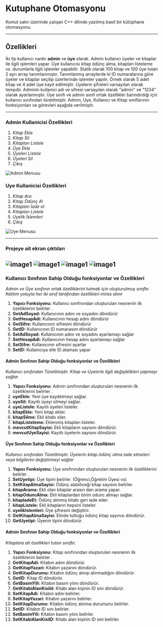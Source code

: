 # Kutuphane Otomasyonu
Komut satırı üzerinde çalışan C++ dilinde yazılmış basit bir kütüphane otomasyonu.

-----
## Özellikleri

İki tip kullanıcı vardır **admin** ve **üye** olarak. Admin kullanıcı üyeler ve kitaplar ile ilgili işlemleri yapar. Üye kullanıcısı kitap ödünç alma, kitapları listeleme vs. durumlarla ilgili işlemler yapabilir. Statik olarak 100 kitap ve 100 üye tutan 2 ayrı array tanımlanmıştır. Tanımlanmış arraylerde ki ID numaralarına göre üyeler ve kitaplar seçilip üzerlerinde işlemler yapılır. Örnek olarak 5 adet kitap ve 4 adet üye kayıt edilmiştir. Uyelerin şifreleri varsayılan olarak tempdir. Adminin kullanici adi ve sifresi varsayılan olarak "admin" ve "1234" olarak ayarlanmıştır. Üye sınıfı ve admin sınıfı ortak özellikler barındırdığı için kullanıcı sınıfından türetilmiştir. 
Admin, Uye, Kullanıcı ve Kitap sınıflarının fonksiyonları ve görevleri aşağıda verilmiştir.

-----------
### Admin Kullanicisi Özellikleri
1. *Kitap Ekle*
2. *Kitap Sil*
3. *Kitapları Listele*
4. *Üye Ekle*
5. *Üyeleri Listele*
6. *Üyeleri Sil*
7. *Çıkış*

![Admin Menusu](https://github.com/muhammedaltunisik/Kutuphane-Otomasyonu/blob/master/img/AdminHomaPage.png)

### Uye Kullanicisi Özellikleri
1. *Kitap Ara*
2. *Kitap Ödünç Al*
3. *Kitapları İade et*
4. *Kitapları Listele*
5. *Uyelik İslemleri*
6. *Çıkış*

![Uye Menusu](https://github.com/muhammedaltunisik/Kutuphane-Otomasyonu/blob/master/img\User1.png)

------------------
### Projeye ait ekran çıktıları
![image1](https://github.com/muhammedaltunisik/Kutuphane-Otomasyonu/blob/master/img\Login.png)
![image1](https://github.com/muhammedaltunisik/Kutuphane-Otomasyonu/blob/master/img\User2.png)
![image1](https://github.com/muhammedaltunisik/Kutuphane-Otomasyonu/blob/master/img\Admin1.png)
![image1](https://github.com/muhammedaltunisik/Kutuphane-Otomasyonu/blob/master/img\Admin2.png)
------------------

### Kullanıcı Sınıfının Sahip Olduğu fonksiyonlar ve Özellikleri
*Admin ve Üye sınıfının ortak özelliklerini tutmak için oluşturulmuş sınıftır. Kalıtım yoluyla her iki sınıf tarafından özellikleri miras alınır*

1. **Yapıcı Fonksiyonu:** Kullanıcı sınıfınından oluşturulan nesnenin ilk özelliklerini belirler .
2. **GetAdSoyad:** Kullanıcının adını ve soyadını döndürür
3. **GetHesapAdi:**  Kullanıcının hesap adını döndürür
4. **GetSifre:** Kullanıcının sifresini döndürür
5. **GetID:** Kullanıcının ID numarasını döndürür
6. **SetAdSoyad:** Kullanıcının adını ve soyadını ayarlamayı sağlar
7. **SetHesapAdi:** Kullanıcının hesap adını ayarlamayı sağlar
8. **SetSifre:** Kullanıcının sifresini ayarlar
9. **SetID:** Kullanıcıya elle ID ataması yapar

#### Admin Sınıfının Sahip Olduğu fonksiyonlar ve Özellikleri

*Kullanıcı sınıfından Türetilmiştir. Kitap ve Uyelerle ilgili değişiklikleri yapmayı sağlar*

1. **Yapıcı Fonksiyonu:** Admin sınıfınından oluşturulan nesnenin ilk özelliklerini belirler .
2. **uyeEkle:** Yeni üye kaydetmeyi sağlar.
3. **uyeSil:**  Kayıtlı üyeyi silmeyi sağlar.
4. **uyeListele:** Kayıtlı üyeleri listeler.
5. **kitapEkle:** Yeni kitap ekler.
6. **kitapSilme:** Ekli kitabı siler.
7. **kitapListeleme:** Eklenmiş kitapları listeler.
8. **mevcutKitapSayisi:** Ekli kitapların sayısını döndürür.
9. **mevcutUyeSayisi:** Kayıtlı üyelerin sayısını döndürür.

#### Üye Sınıfının Sahip Olduğu fonksiyonlar ve Özellikleri
*Kullanıcı sınıfından Türetilmiştir. Üyelerin kitap ödünç alma iade etmeleri veya bilgilerini değiştirmeyi sağlar*

1. **Yapıcı Fonksiyonu:** Üye sınıfınından oluşturulan nesnenin ilk özelliklerini belirler .
2. **SetUyetipi:** Üye tipini belirler. (Öğrenci,Öğretim Üyesi vs)
3. **SetKitapAlmaSayisi:**  Ödünç alabiliceği kitap sayısını belirler.
4. **kitapArama:** Ekli olan kitaplar arasın dan arama yapar.
5. **kitapOduncAlma:** Ekli kitaplardan birini odunc almayı sağlar.
6. **kitapIadeEt:** Ödünç alınmış kitabı geri iade eder.
7. **kitapListele:** Ekli kitapların hepsini listeler.
8. **uyelikIslemleri:** Üye şifresini değiştirir.
9. **GetKitapAlmaSayisi:** Elinde tuttuğu ödünç kitap sayınısı döndürür.
10. **GetUyetipi:** Üyenin tipini döndürür.

#### Admin Sınıfının Sahip Olduğu fonksiyonlar ve Özellikleri

*Kitaplara ait özellikleri tutan sınıftır.*

1. **Yapıcı Fonksiyonu:** Kitap sınıfınından oluşturulan nesnenin ilk özelliklerini belirler .
2. **GetKitapAdi:** Kitabın adını döndürür.
3. **GetKitapYazari:**  Kitabın yazarını döndürür.
4. **GetKitapDurumu:** Kitabın ödünç alınıp alınmadığını döndürür.
5. **GetID:** Kitap ID döndürür.
6. **GetBasimYili:** Kitabın basım yılını döndürür.
7. **GetKitabiAlanKisiId:** Kitabı alan kişinin ID sini döndürür.
8. **SetKitapAdi:** Kitabın adını belirler.
9. **SetKitapYazari:** Kitabın yazarını belirler.
10. **SetKitapDurumu:** Kitabın ödünç alınma durumunu belirler.
11. **SetID:** Kitabın ID sını belirler.
12. **SetBasimYili:** Kitabın basım yılını belirler.
13. **SetKitabiAlanKisiID:** Kitabı alan kişinin ID sini belirler.
